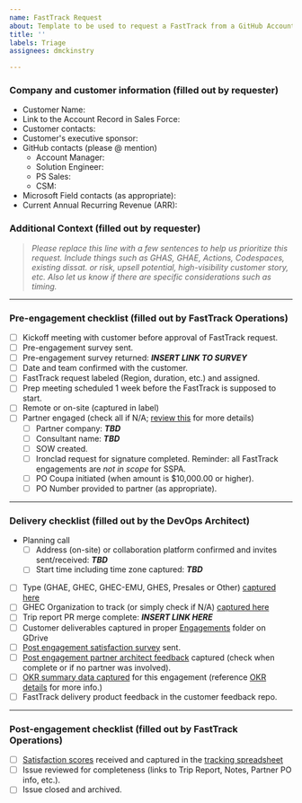 ```yaml
---
name: FastTrack Request
about: Template to be used to request a FastTrack from a GitHub Account
title: ''
labels: Triage
assignees: dmckinstry

---
```


<!-- For the Issue Title we will evolve it to be "CUSTOMER NAME [Optional additional context] (Delivery date range)" but you don't need to submit with that format -->

### Company and customer information (filled out by **requester**)
- Customer Name: 
- Link to the Account Record in Sales Force:
- Customer contacts:
- Customer's executive sponsor:
- GitHub contacts (please @ mention)
  - Account Manager:
  - Solution Engineer:
  - PS Sales: 
  - CSM: 
- Microsoft Field contacts (as appropriate):
- Current Annual Recurring Revenue (ARR):

### Additional Context (filled out by **requester**)

> *Please replace this line with a few sentences to help us prioritize this request. Include things such as GHAS, GHAE, Actions, Codespaces, existing dissat. or risk, upsell potential, high-visibility customer story, etc. Also let us know if there are specific considerations such as timing.*

---

### Pre-engagement checklist (filled out by FastTrack Operations)
- [ ] Kickoff meeting with customer before approval of FastTrack request.
- [ ] Pre-engagement survey sent.
- [ ] Pre-engagement survey returned: ***INSERT LINK TO SURVEY***
- [ ] Date and team confirmed with the customer.
- [ ] FastTrack request labeled (Region, duration, etc.) and assigned.
- [ ] Prep meeting scheduled 1 week before the FastTrack is supposed to start.
- [ ] Remote or on-site (captured in label)
- [ ] Partner engaged (check all if N/A; [review this](https://github.com/github/FastTrack/edit/fy22/docs/Operations-Checklist.md) for more details)
  - [ ] Partner company: ***TBD***
  - [ ] Consultant name: ***TBD***
  - [ ] SOW created.
  - [ ] Ironclad request for signature completed.  Reminder: all FastTrack engagements are _not in scope_ for SSPA.
  - [ ] PO Coupa initiated (when amount is $10,000.00 or higher).
  - [ ] PO Number provided to partner (as appropriate). 

---

### Delivery checklist (filled out by the DevOps Architect)
- Planning call
  - [ ] Address (on-site) or collaboration platform confirmed and invites sent/received: ***TBD***
  - [ ] Start time including time zone captured: ***TBD***
- [ ] Type (GHAE, GHEC, GHEC-EMU, GHES, Presales or Other) [captured here](https://github.com/orgs/github/projects/2890/views/8)
- [ ] GHEC Organization to track (or simply check if N/A) [captured here](https://github.com/orgs/github/projects/2890/views/8)
- [ ] Trip report PR merge complete: ***INSERT LINK HERE***
- [ ] Customer deliverables captured in proper [Engagements](https://drive.google.com/drive/folders/1n4LkWTwQ7zdg2-TuABVcMEmnf-_l_jac?usp=sharing) folder on GDrive
- [ ] [Post engagement satisfaction survey](http://aka.ms/GitHubFastTrackFeedback) sent.
- [ ] [Post engagement partner architect feedback](https://aka.ms/FastTrackPartner) captured (check when complete or if no partner was involved).
- [ ] [OKR summary data captured](https://github.com/orgs/github/projects/2890/views/8) for this engagement (reference [OKR details](https://github.com/orgs/github/projects/3528/views/1) for more info.)
- [ ] FastTrack delivery product feedback in the customer feedback repo.

---

### Post-engagement checklist (filled out by FastTrack Operations)
- [ ] [Satisfaction scores](https://forms.office.com/Pages/DesignPage.aspx?auth_pvr=OrgId&auth_upn=davemcki%40microsoft.com&lang=en-US&origin=OfficeDotCom&route=Start#FormId=YiuHk8JTL0SB9ELzaRQvdrssyi4Q5TNGkrCd0NTOhMpUNEU4U1IySFY1RjNVN0hMN1RGNDMzNU1GVC4u) received and captured in the [tracking spreadsheet](https://docs.google.com/spreadsheets/d/1E5j0owrWLxal9DeouoyXjWePSnpndcYRpsdQbVSQPH0/edit?usp=sharing)
- [ ] Issue reviewed for completeness (links to Trip Report, Notes, Partner PO info, etc.).
- [ ] Issue closed and archived.
